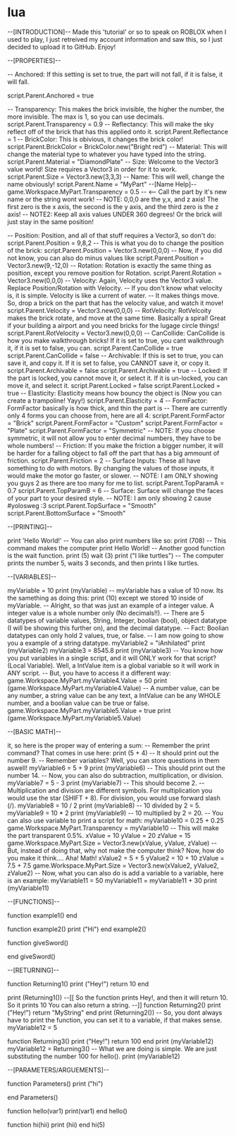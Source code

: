 # lua

--[INTRODUCTION]--
Made this 'tutorial' or so to speak on ROBLOX when I used to play, I just retreived my account information and saw this, so I just decided to upload it to GitHub. Enjoy!

--[PROPERTIES]--

-- Anchored: If this setting is set to true, the part will not fall, if it is false, it will fall.

script.Parent.Anchored = true

-- Transparency: This makes the brick invisible, the higher the number, the more invisible. The max is 1, so you can use decimals.
script.Parent.Transparency = 0.9
-- Reflectancy: This will make the sky reflect off of the brick that has this applied onto it.
script.Parent.Reflectance = 1
-- BrickColor: This is obivious, it changes the brick color!
script.Parent.BrickColor = BrickColor.new("Bright red")
-- Material: This will change the material type to whatever you have typed into the string.
script.Parent.Material = "DiamondPlate"
-- Size: Welcome to the Vector3 value world! Size requires a Vector3 in order for it to work.
script.Parent.Size = Vector3.new(3,3,3)
-- Name: This will well, change the name obviously!
script.Parent.Name = "MyPart" 
--[Name Help]--
game.Workspace.MyPart.Transparency = 0.5 -- <-- Call the part by it's new name or the string wont work!
-- NOTE: 0,0,0 are the y,x, and z axis! The first zero is the x axis, the second is the y axis, and the third zero is the z axis!
-- NOTE2: Keep all axis values UNDER 360 degrees! Or the brick will just stay in the same position!

-- Position: Position, and all of that stuff requires a Vector3, so don't do: script.Parent.Position = 9,8,2
-- This is what you do to change the position of the brick:
script.Parent.Position = Vector3.new(0,0,0) -- Now, if you did not know, you can also do minus values like script.Parent.Position = Vector3.new(9,-12,0)
-- Rotation: Rotation is exactly the same thing as position, except you remove position for Rotation.
script.Parent.Rotation = Vector3.new(0,0,0)
-- Velocity: Again, Velocity uses the Vector3 value. Replace Position/Rotation with Velocity.
-- If you don't know what velocity is, it is simple. Velocity is like a current of water.
-- It makes things move. So, drop a brick on the part that has the velocity value, and watch it move!
script.Parent.Velocity = Vector3.new(0,0,0)
-- RotVelocity: RotVelcoity makes the brick rotate, and move at the same time. Basically a spiral! Great if your building a airport and you need bricks for the lugage circle things!
script.Parent.RotVelocity = Vector3.new(0,0,0)
-- CanCollide: CanCollide is how you make walkthrough bricks! If it is set to true, you cant walkthrough it, if it is set to false, you can.
script.Parent.CanCollide = true
script.Parent.CanCollide = false
-- Archivable: If this is set to true, you can save it, and copy it. If it is set to false, you CANNOT save it, or copy it.
script.Parent.Archivable = false
script.Parent.Archivable = true
-- Locked: If the part is locked, you cannot move it, or select it. If it is un-locked, you can move it, and select it.
script.Parent.Locked = false
script.Parent.Locked = true
-- Elasticity: Elasticity means how bouncy the object is (Now you can create a trampoline! Yayy!)
script.Parent.Elasticity = 4
-- FormFactor: FormFactor basically is how thick, and thin the part is
-- There are currently only 4 forms you can choose from, here are all 4:
script.Parent.FormFactor = "Brick"
script.Parent.FormFactor = "Custom"
script.Parent.FormFactor = "Plate"
script.Parent.FormFactor = "Symmetric"
-- NOTE: If you choose symmetric, it will not allow you to enter decimal numbers, they have to be whole numbers!
-- Friction: If you make the friction a bigger number, it will be harder for a falling object to fall off the part that has a big ammount of friction.
script.Parent.Friction = 2
-- Surface Inputs: These all have something to do with motors. By changing the values of those inputs, it would make the motor go faster, or slower.
-- NOTE: I am ONLY showing you guys 2 as there are too many for me to list.
script.Parent.TopParamA = 0.7
script.Parent.TopParamB = 6
-- Surface: Surface will change the faces of your part to your desired style.
-- NOTE: I am only showing 2 cause #yolosweg :3
script.Parent.TopSurface = "Smooth"
script.Parent.BottomSurface = "Smooth"

--[PRINTING]--

print 'Hello World!'
-- You can also print numbers like so:
print (708)
-- This command makes the computer print Hello World!
-- Another good function is the wait function.
print (5)
wait (3)
print ("I like turtles")
-- The computer prints the number 5, waits 3 seconds, and then prints I like turtles.

--[VARIABLES]--

myVariable = 10
print (myVariable)
-- myVariable has a value of 10 now. Its the samething as doing this: print (10) except we stored 10 inside of myVariable.
-- Alright, so that was just an example of a integer value. A integer value is a whole number only (No decimals!!).
-- There are 5 datatypes of variable values, String, Integer, boolian (bool), object datatype (I will be showing this further on), and the decimal datatype.
-- Fact: Boolian datatypes can only hold 2 values, true, or false.
-- I am now going to show you a example of a string datatype.
myVariable2 = "iAnhilated"
print (myVariable2)
myVariable3 = 8545.8
print (myVariable3)
-- You know how you put variables in a single script, and it will ONLY work for that script? (Local Variable). Well, a IntValue item is a global variable so it will work in ANY script.
-- But, you have to access it a different way:
game.Workspace.MyPart.myVariable4.Value = 50
print (game.Workspace.MyPart.myVariable4.Value)
-- A number value, can be any number, a string value can be any text, a IntValue can be any WHOLE number, and a boolian value can be true or false.
game.Workspace.MyPart.myVariable5.Value = true
print (game.Workspace.MyPart.myVariable5.Value)

--[BASIC MATH]--

 it, so here is the proper way of entering a sum:
-- Remember the print command? That comes in use here:
print (5 + 4)
-- It should print out the number 9.
-- Remember variables? Well, you can store questions in them aswell!
myVariable6 = 5 + 9
print (myVariable6)
-- This should print out the number 14.
-- Now, you can also do subtraction, multiplication, or division.
myVariable7 = 5 - 3
print (myVariable7)
-- This should become 2.
-- Multiplication and division are different symbols. For multiplication you would use the star (SHIFT + 8). For division, you would use forward slash (/).
myVariable8 = 10 / 2
print (myVariable8)
-- 10 divided by 2 = 5.
myVariable9 = 10 * 2
print (myVariable9)
-- 10 multiplied by 2 = 20.
-- You can also use variable to print a script for math:
myVariable10 = 0.25 + 0.25
game.Workspace.MyPart.Transparency = myVariable10
-- This will make the part transparent 0.5%.
xValue = 10
yValue = 20
zValue = 15
game.Workspace.MyPart.Size = Vector3.new(xValue, yValue, zValue)
-- But, instead of doing that, why not make the computer think? Now, how do you make it think.... Aha! Math!
xValue2 = 5 + 5
yValue2 = 10 + 10
zValue = 7.5 + 7.5
game.Workspace.MyPart.Size = Vector3.new(xValue2, yValue2, zValue2)
-- Now, what you can also do is add a variable to a variable, here is an example:
myVariable11 = 50
myVariable11 = myVariable11 + 30
print (myVariable11)

--[FUNCTIONS]--

function example1()
	end
	
function example2()
	print ("Hi")
end
example2()

function giveSword()

end
giveSword()

--[RETURNING]--

function Returning1()
	print ("Hey!")
	return 10
end

print (Returning1())
--[[ So the function prints Hey!, and then it will return 10. So it prints 10
	You can also return a string.
--]]
function Returning2()
	print ("Hey!")
	return "MyString"
end
print (Returning2())
-- So, you dont always have to print the function, you can set it to a variable, if that makes sense.
myVariable12 = 5

function Returning3()
	print ("Hey!")
	return 100
end
print (myVariable12)
myVariable12 = Returning3()
-- What we are doing is simple. We are just substituting the number 100 for hello().
print (myVariable12)

--[PARAMETERS/ARGUEMENTS]--

function Parameters()
print ("hi")	
	
end
Parameters()

function hello(var1)
	print(var1)
end
hello()

function hi(hii)
	print (hii)
end
hi(5)

